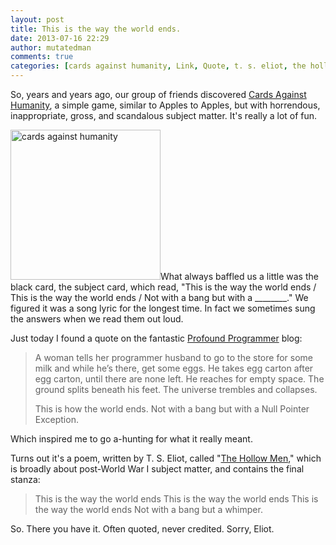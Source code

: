 ```yaml
---
layout: post
title: This is the way the world ends.
date: 2013-07-16 22:29
author: mutatedman
comments: true
categories: [cards against humanity, Link, Quote, t. s. eliot, the hollow men, the profound programmer]
---
```

So, years and years ago, our group of friends discovered <a href="http://cardsagainsthumanity.com/">Cards Against Humanity</a>, a simple game, similar to Apples to Apples, but with horrendous, inappropriate, gross, and scandalous subject matter. It's really a lot of fun.

<a href="http://samuelthomaservin.files.wordpress.com/2013/07/cards-against-humanity.jpg"><img class="alignright  wp-image-244" alt="cards against humanity" src="http://samuelthomaservin.files.wordpress.com/2013/07/cards-against-humanity.jpg?w=300" width="240" height="240" /></a>What always baffled us a little was the black card, the subject card, which read, "This is the way the world ends / This is the way the world ends / Not with a bang but with a ________." We figured it was a song lyric for the longest time. In fact we sometimes sung the answers when we read them out loud.

Just today I found a quote on the fantastic <a href="http://theprofoundprogrammer.com/post/55610948689/chelonaut-a-woman-tells-her-programmer-husband">Profound Programmer</a> blog:
<blockquote>A woman tells her programmer husband to go to the store for some milk and while he’s there, get some eggs. He takes egg carton after egg carton, until there are none left. He reaches for empty space. The ground splits beneath his feet. The universe trembles and collapses.

This is how the world ends. Not with a bang but with a Null Pointer Exception.</blockquote>
Which inspired me to go a-hunting for what it really meant.

Turns out it's a poem, written by T. S. Eliot, called "<a href="http://en.wikipedia.org/wiki/The_Hollow_Men">The Hollow Men</a>," which is broadly about post-World War I subject matter, and contains the final stanza:
<blockquote>This is the way the world ends
This is the way the world ends
This is the way the world ends
Not with a bang but a whimper.</blockquote>
So. There you have it. Often quoted, never credited. Sorry, Eliot.
